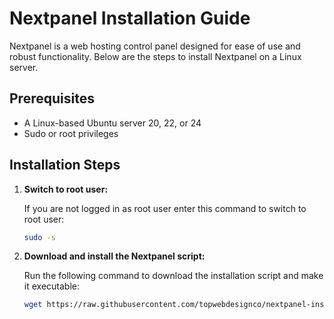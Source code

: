 # Nextpanel Installation Guide

Nextpanel is a web hosting control panel designed for ease of use and robust functionality. Below are the steps to install Nextpanel on a Linux server.

## Prerequisites

- A Linux-based Ubuntu server 20, 22, or 24
- Sudo or root privileges

## Installation Steps

1. **Switch to root user:**

   If you are not logged in as root user enter this command to switch to root user:

   ```bash
   sudo -s

2. **Download and install the Nextpanel script:**

   Run the following command to download the installation script and make it executable:

   ```bash
   wget https://raw.githubusercontent.com/topwebdesignco/nextpanel-install/refs/heads/main/nextpanel.sh -O nextpanel.sh && chmod +x nextpanel.sh && clear && ./nextpanel.sh
